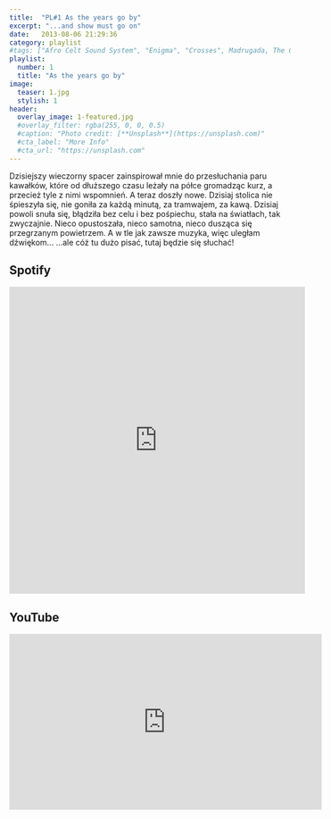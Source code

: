 ```yaml
---
title:  "PL#1 As the years go by"
excerpt: "...and show must go on"
date:   2013-08-06 21:29:36
category: playlist
#tags: ["Afro Celt Sound System", "Enigma", "Crosses", Madrugada, The Cure, Soulsavers, Blaqk Audio, Manchester Orchestra, Nirvana, The Irrepressibles, Air]
playlist:
  number: 1
  title: "As the years go by"
image:
  teaser: 1.jpg
  stylish: 1
header:
  overlay_image: 1-featured.jpg
  #overlay_filter: rgba(255, 0, 0, 0.5)
  #caption: "Photo credit: [**Unsplash**](https://unsplash.com)"
  #cta_label: "More Info"
  #cta_url: "https://unsplash.com"
---
```


Dzisiejszy wieczorny spacer zainspirował mnie do przesłuchania paru kawałków, 
które od dłuższego czasu leżały na półce gromadząc kurz, a przecież tyle z nimi wspomnień. A teraz doszły nowe. 
Dzisiaj stolica nie śpieszyła się, nie goniła za każdą minutą, za tramwajem, za kawą. 
Dzisiaj powoli snuła się, błądziła bez celu i bez pośpiechu, stała na światłach, tak zwyczajnie. 
Nieco opustoszała, nieco samotna, nieco dusząca się przegrzanym powietrzem. A w tle jak zawsze muzyka, więc uległam dźwiękom...
...ale cóż tu dużo pisać, tutaj będzie się słuchać!

## Spotify
<iframe src="https://embed.spotify.com/?uri=spotify%3Auser%3A1173952261%3Aplaylist%3A32Y4igkpzSVzzk8Tp6OGQD&theme=white" 
  width="530" 
  height="550" 
  frameborder="0" 
  allowtransparency="true">
</iframe>

## YouTube
<iframe width="560" height="315" src="https://www.youtube.com/embed/videoseries?list=PLynJw3Ptj9lFx03cBSuu4vm0KB1xitPE7" frameborder="0"></iframe>


